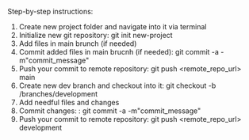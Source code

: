 Step-by-step instructions:
1. Create new project folder and navigate into it via terminal
2. Initialize new git repository: git init new-project
3. Add files in main brunch (if needed)
4. Commit added files in main brucnh (if needed): git commit -a -m"commit_message"
8. Push your commit to remote repository: git push <remote_repo_url> main
5. Create new dev branch and checkout into it: git checkout -b /branches/development
6. Add needful files and changes
7. Commit changes: : git commit -a -m"commit_message"
8. Push your commit to remote repository: git push <remote_repo_url> development